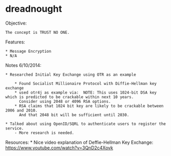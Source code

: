 dreadnought
===========

Objective:

    The concept is TRUST NO ONE.

Features:

    * Message Encryption
    * N/A

Notes 6/10/2014:

    * Researched Initial Key Exchange using OTR as an example

        * Found Socialist Millionaire Protocol with Diffie-Hellman key exchange
        * used otr4j as example via:  NOTE: This uses 1024-bit DSA key which is predicted to be crackable within next 10 years.
          Consider using 2048 or 4096 RSA options.
        * RSA claims that 1024 bit key are likely to be crackable between 2006 and 2010.
          And that 2048 bit will be sufficient until 2030.
          
    * Talked about using OpenID/SQRL to authenticate users to register the service.
        - More research is needed.

Resources:
    *  Nice video explanation of Deffie-Hellman Key Exchange: https://www.youtube.com/watch?v=3QnD2c4Xovk
